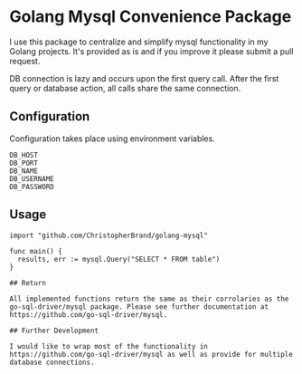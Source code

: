 # Golang Mysql Convenience Package

I use this package to centralize and simplify mysql functionality in my Golang projects. It's provided as is and if you improve it please submit a pull request.

DB connection is lazy and occurs upon the first query call. After the first query or database action, all calls share the same connection.

## Configuration

Configuration takes place using environment variables.

```
DB_HOST
DB_PORT
DB_NAME
DB_USERNAME
DB_PASSWORD
```

## Usage

```
import "github.com/ChristopherBrand/golang-mysql"

func main() {
  results, err := mysql.Query("SELECT * FROM table")
}

## Return

All implemented functions return the same as their corrolaries as the go-sql-driver/mysql package. Please see further documentation at https://github.com/go-sql-driver/mysql.

## Further Development

I would like to wrap most of the functionality in https://github.com/go-sql-driver/mysql as well as provide for multiple database connections.